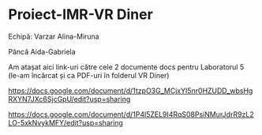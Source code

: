 # Proiect-IMR-VR Diner
Echipă:
Varzar Alina-Miruna

Pâncă Aida-Gabriela

Am atașat aici link-uri către cele 2 documente docs pentru Laboratorul 5 (le-am încărcat și ca PDF-uri în folderul VR Diner)

https://docs.google.com/document/d/1tzpO3G_MCjxYI5nr0HZUDD_wbsHgRXYN7JXc6SjcGpU/edit?usp=sharing

https://docs.google.com/document/d/1P4l5ZEL9I4RqS08PsiNMurJdrR9zL2LO-5xkNvykMFY/edit?usp=sharing
